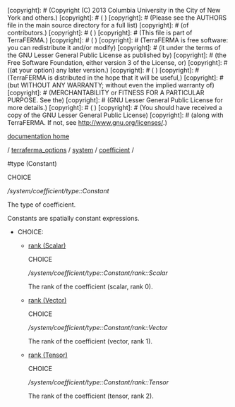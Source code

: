 [copyright]: # (Copyright (C) 2013 Columbia University in the City of New York and others.)
[copyright]: # ( )
[copyright]: # (Please see the AUTHORS file in the main source directory for a full list)
[copyright]: # (of contributors.)
[copyright]: # ( )
[copyright]: # (This file is part of TerraFERMA.)
[copyright]: # ( )
[copyright]: # (TerraFERMA is free software: you can redistribute it and/or modify)
[copyright]: # (it under the terms of the GNU Lesser General Public License as published by)
[copyright]: # (the Free Software Foundation, either version 3 of the License, or)
[copyright]: # ((at your option) any later version.)
[copyright]: # ( )
[copyright]: # (TerraFERMA is distributed in the hope that it will be useful,)
[copyright]: # (but WITHOUT ANY WARRANTY; without even the implied warranty of)
[copyright]: # (MERCHANTABILITY or FITNESS FOR A PARTICULAR PURPOSE. See the)
[copyright]: # (GNU Lesser General Public License for more details.)
[copyright]: # ( )
[copyright]: # (You should have received a copy of the GNU Lesser General Public License)
[copyright]: # (along with TerraFERMA. If not, see <http://www.gnu.org/licenses/>.)

[documentation home](Documentation)

/ [terraferma_options](../../../terraferma_options.md) / [system](../../system.md) / [coefficient](../coefficient.md) /

#type (Constant)

CHOICE 

*/system/coefficient/type::Constant*

The type of coefficient.

Constants are spatially constant expressions.

* CHOICE:
    * [rank (Scalar)](type__Constant/rank__Scalar.md "child")

        CHOICE 

        */system/coefficient/type::Constant/rank::Scalar*

        The rank of the coefficient (scalar, rank 0).

    * [rank (Vector)](type__Constant/rank__Vector.md "child")

        CHOICE 

        */system/coefficient/type::Constant/rank::Vector*

        The rank of the coefficient (vector, rank 1).

    * [rank (Tensor)](type__Constant/rank__Tensor.md "child")

        CHOICE 

        */system/coefficient/type::Constant/rank::Tensor*

        The rank of the coefficient (tensor, rank 2).

[autogenerated]: # (This file was automatically generated from the schema file:/home/cwilson/repos/github/TerraFERMA/TerraFERMA/buckettools/schemas/function.rng.)

